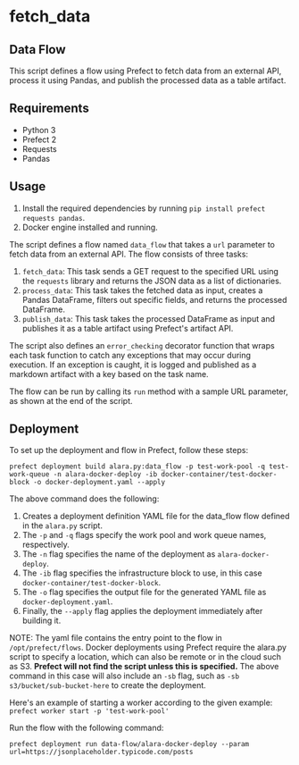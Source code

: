 # fetch_data
## Data Flow

This script defines a flow using Prefect to fetch data from an external API, process it using Pandas, and publish the processed data as a table artifact.

## Requirements

- Python 3
- Prefect 2
- Requests
- Pandas

## Usage

1. Install the required dependencies by running `pip install prefect requests pandas`.
2. Docker engine installed and running.

The script defines a flow named `data_flow` that takes a `url` parameter to fetch data from an external API. The flow consists of three tasks:

1. `fetch_data`: This task sends a GET request to the specified URL using the `requests` library and returns the JSON data as a list of dictionaries.
2. `process_data`: This task takes the fetched data as input, creates a Pandas DataFrame, filters out specific fields, and returns the processed DataFrame.
3. `publish_data`: This task takes the processed DataFrame as input and publishes it as a table artifact using Prefect's artifact API.

The script also defines an `error_checking` decorator function that wraps each task function to catch any exceptions that may occur during execution. If an exception is caught, it is logged and published as a markdown artifact with a key based on the task name.

The flow can be run by calling its `run` method with a sample URL parameter, as shown at the end of the script.

## Deployment

To set up the deployment and flow in Prefect, follow these steps:

```prefect deployment build alara.py:data_flow -p test-work-pool -q test-work-queue -n alara-docker-deploy -ib docker-container/test-docker-block -o docker-deployment.yaml --apply```

The above command does the following:

1) Creates a deployment definition YAML file for the data_flow flow defined in the `alara.py` script. 
2) The `-p` and `-q` flags specify the work pool and work queue names, respectively. 
3) The `-n` flag specifies the name of the deployment as `alara-docker-deploy`. 
4) The `-ib` flag specifies the infrastructure block to use, in this case `docker-container/test-docker-block`.
5) The `-o` flag specifies the output file for the generated YAML file as `docker-deployment.yaml`. 
6) Finally, the `--apply` flag applies the deployment immediately after building it.

NOTE: The yaml file contains the entry point to the flow in `/opt/prefect/flows`. Docker deployments using Prefect require the alara.py script to specify a location, which can also be remote or in the cloud such as S3. **Prefect  will not find the script unless this is specified.** The above command in this case will also include an `-sb` flag, such as `-sb s3/bucket/sub-bucket-here` to create the deployment. 

Here's an example of starting a worker according to the given example:
```prefect worker start -p 'test-work-pool'```

Run the flow with the following command:

```prefect deployment run data-flow/alara-docker-deploy --param url=https://jsonplaceholder.typicode.com/posts```
